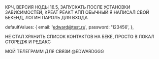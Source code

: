 КРЧ, ВЕРСИЯ НОДЫ 16.5, ЗАПУСКАТЬ ПОСЛЕ УСТАНОВКИ ЗАВИСИМОСТЕЙ, КРЕАТ РЕАКТ АПП ОБЫЧНЫЙ
Я НАПИСАЛ СВОЙ БЕКЕНД, ЛОГИН ПАРОЛЬ ДЛЯ ВХОДА


defaultValues: {
      email: 'edward@test.ru',
      password: '123456',
},

НЕ СТАЛ ХРАНИТЬ СПИСОК КОНТАКТОВ НА БЕКЕ, ПРОСТО В ЛОКАЛ СТОРЕДЖ И РЕДАКС

МОЙ ТЕЛЕГРАММ ДЛЯ СВЯЗИ @EDWARDGGG
